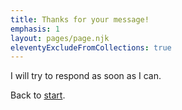 ```yaml
---
title: Thanks for your message!
emphasis: 1
layout: pages/page.njk
eleventyExcludeFromCollections: true
---
```


I will try to respond as soon as I can.

Back to [start](/).
